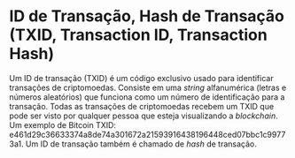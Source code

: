 # ID de Transação, Hash de Transação (TXID, Transaction ID, Transaction Hash)

Um ID de transação (TXID) é um código exclusivo usado para identificar transações de criptomoedas. Consiste em uma _string_ alfanumérica (letras e números aleatórios) que funciona como um número de identificação para a transação. Todas as transações de criptomoedas recebem um TXID que pode ser visto por qualquer pessoa que esteja visualizando a _blockchain_. Um exemplo de Bitcoin TXID:
 e461d29c36633374a8de74a301672a21593916438196448ced07bbc1c99773a1. 
 Um ID de transação também é chamado de _hash_ de transação.
